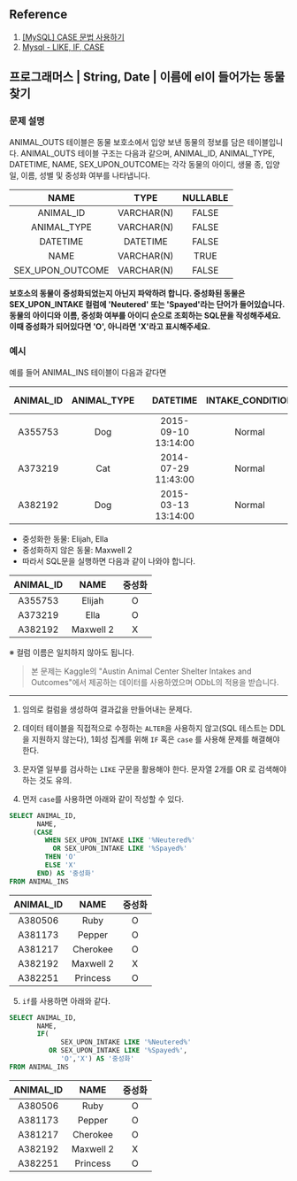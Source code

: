 ## Reference
1. [[MySQL] CASE 문법 사용하기](https://info-lab.tistory.com/305)
2. [Mysql - LIKE, IF, CASE](https://sikaleo.tistory.com/36)


## 프로그래머스 | String, Date | 이름에 el이 들어가는 동물 찾기

### 문제 설명

ANIMAL_OUTS 테이블은 동물 보호소에서 입양 보낸 동물의 정보를 담은 테이블입니다. ANIMAL_OUTS 테이블 구조는 다음과 같으며, ANIMAL_ID, ANIMAL_TYPE, DATETIME, NAME, SEX_UPON_OUTCOME는 각각 동물의 아이디, 생물 종, 입양일, 이름, 성별 및 중성화 여부를 나타냅니다.

|NAME|	TYPE|	NULLABLE|
| :--:| :--:| :--:|
|ANIMAL_ID|	VARCHAR(N)|	FALSE|
|ANIMAL_TYPE|	VARCHAR(N)|	FALSE|
|DATETIME|	DATETIME|	FALSE|
|NAME|	VARCHAR(N)|	TRUE|
|SEX_UPON_OUTCOME|	VARCHAR(N)	|FALSE|

**보호소의 동물이 중성화되었는지 아닌지 파악하려 합니다. 중성화된 동물은 SEX_UPON_INTAKE 컬럼에 'Neutered' 또는 'Spayed'라는 단어가 들어있습니다. 동물의 아이디와 이름, 중성화 여부를 아이디 순으로 조회하는 SQL문을 작성해주세요. 이때 중성화가 되어있다면 'O', 아니라면 'X'라고 표시해주세요.**

### 예시
예를 들어 ANIMAL_INS 테이블이 다음과 같다면

|ANIMAL_ID|	ANIMAL_TYPE|	|DATETIME	|INTAKE_CONDITION	|NAME	SEX_UPON_INTAKE|
|:--:|:--:|:--:|:--:|:--:|:--:|
|A355753|	Dog|	|2015-09-10 13:14:00	|Normal	|Elijah	|Neutered Male|
|A373219|	Cat|	|2014-07-29 11:43:00	|Normal |Ella	|Spayed Female|
|A382192|	Dog|	|2015-03-13 13:14:00|	Normal	|Maxwell 2	|Intact Male|

- 중성화한 동물: Elijah, Ella
- 중성화하지 않은 동물: Maxwell 2
- 따라서 SQL문을 실행하면 다음과 같이 나와야 합니다.

|ANIMAL_ID	|NAME	|중성화|
|:--:|:--:|:--:|
|A355753|Elijah	|O|
|A373219|Ella	|O|
|A382192|Maxwell 2	|X|

※ 컬럼 이름은 일치하지 않아도 됩니다.
>본 문제는 Kaggle의 "Austin Animal Center Shelter Intakes and Outcomes"에서 제공하는 데이터를 사용하였으며 ODbL의 적용을 받습니다.

---
1. 임의로 컬럼을 생성하여 결과값을 만들어내는 문제다.

2. 데이터 테이블을 직접적으로 수정하는 `ALTER`을 사용하지 않고(SQL 테스트는 DDL을 지원하지 않는다), 1회성 집계를 위해 `IF` 혹은 `case` 를 사용해 문제를 해결해야 한다.

3. 문자열 일부를 검사하는 `LIKE` 구문을 활용해야 한다. 문자열 2개를 OR 로 검색해야 하는 것도 유의.

4. 먼저 `case`를 사용하면 아래와 같이 작성할 수 있다.

```SQL
SELECT ANIMAL_ID, 
       NAME,
      (CASE
         WHEN SEX_UPON_INTAKE LIKE '%Neutered%'
           OR SEX_UPON_INTAKE LIKE '%Spayed%'
         THEN 'O'
         ELSE 'X'
       END) AS '중성화'
FROM ANIMAL_INS
```
|ANIMAL_ID|	NAME|	중성화|
|:--:|:--:|:--:|
|A380506|	Ruby|	O|
|A381173|	Pepper|	O|
|A381217|	Cherokee|	O|
|A382192|	Maxwell 2|	X|
|A382251|	Princess|	O|

5. `if`를 사용하면 아래와 같다.

```SQL
SELECT ANIMAL_ID,
       NAME,
       IF(
             SEX_UPON_INTAKE LIKE '%Neutered%' 
          OR SEX_UPON_INTAKE LIKE '%Spayed%',
             'O','X') AS '중성화'
FROM ANIMAL_INS
```

|ANIMAL_ID|	NAME|	중성화|
|:--:|:--:|:--:|
|A380506|	Ruby|	O|
|A381173|	Pepper|	O|
|A381217|	Cherokee|	O|
|A382192|	Maxwell 2|	X|
|A382251|	Princess|	O|
